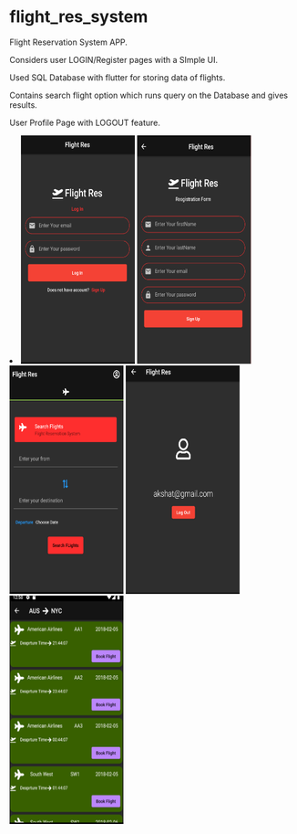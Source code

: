 # flight_res_system

Flight Reservation System APP.

Considers user LOGIN/Register pages with a SImple UI.

Used SQL Database with flutter for storing data of flights.

Contains search flight option which runs query on the Database and gives results.

User Profile Page with LOGOUT feature.

<li><img src="app-walkthrough/image_19.png" width="200" height="400">
  <img src="app-walkthrough/image_18.png"  width="200" height="400">
  <img src="app-walkthrough/image_17.png"  width="200" height="400">
  <img src="app-walkthrough/image_16.png"  width="200" height="400">
<img src="app-walkthrough/image_15.png"  width="200" height="400"></li>

